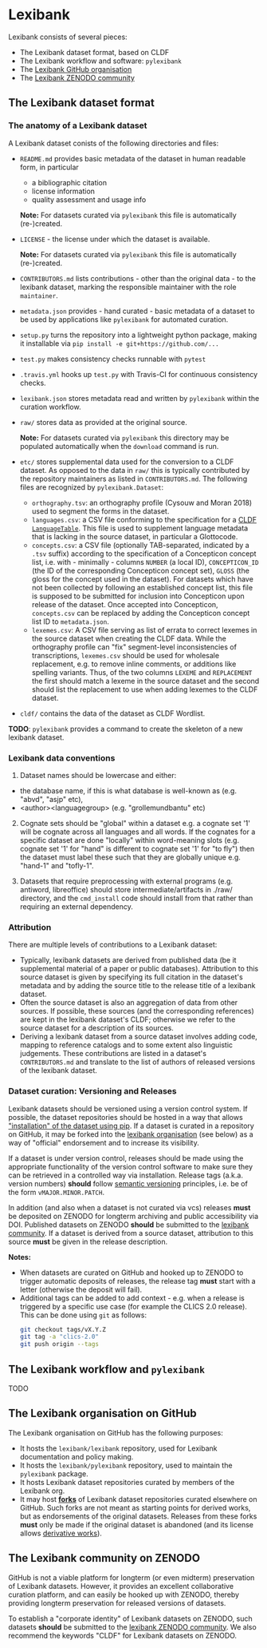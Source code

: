 # Lexibank

Lexibank consists of several pieces:
- The Lexibank dataset format, based on CLDF
- The Lexibank workflow and software: `pylexibank`
- The [Lexibank GitHub organisation](https://github.com/lexibank)
- The [Lexibank ZENODO community](https://zenodo.org/communities/lexibank)


## The Lexibank dataset format

### The anatomy of a Lexibank dataset

A Lexibank dataset conists of the following directories and files:

- `README.md` provides basic metadata of the dataset in human readable form, in particular 
  - a bibliographic citation
  - license information
  - quality assessment and usage info

  **Note:** For datasets curated via `pylexibank` this file is automatically (re-)created.
- `LICENSE` - the license under which the dataset is available.

  **Note:** For datasets curated via `pylexibank` this file is automatically (re-)created.
- `CONTRIBUTORS.md` lists contributions - other than the original data - to the lexibank dataset, marking the responsible maintainer with the role `maintainer`.
- `metadata.json` provides - hand curated - basic metadata of a dataset to be used by applications like `pylexibank` for automated curation.
- `setup.py` turns the repository into a lightweight python package, making it installable via `pip install -e git+https://github.com/...`
- `test.py` makes consistency checks runnable with `pytest`
- `.travis.yml` hooks up `test.py` with Travis-CI for continuous consistency checks.
- `lexibank.json` stores metadata read and written by `pylexibank` within the curation workflow.
- `raw/` stores data as provided at the original source.

  **Note:** For datasets curated via `pylexibank` this directory may be populated automatically when the `download` command is run.
- `etc/` stores supplemental data used for the conversion to a CLDF dataset. As opposed to the data in `raw/` this is typically contributed by the repository maintainers as listed in `CONTRIBUTORS.md`. The following files are recognized by `pylexibank.Dataset`:
  - `orthography.tsv`: an orthography profile (Cysouw and Moran 2018) used to segment the forms in the dataset.
  - `languages.csv`: a CSV file conforming to the specification for a [CLDF `LanguageTable`](https://github.com/cldf/cldf/tree/master/components/languages). This file is used to supplement language metadata that is lacking in the source dataset, in particular a Glottocode.
  - `concepts.csv`: a CSV file (optionally TAB-separated, indicated by a `.tsv` suffix) according to the specification of a Concepticon concept list, i.e. with - minimally - columns `NUMBER` (a local ID), `CONCEPTICON_ID` (the ID of the corresponding Concepticon concept set), `GLOSS` (the gloss for the concept used in the dataset). For datasets which have not been collected by following an established concept list, this file is supposed to be submitted for inclusion into Concepticon upon release of the dataset. Once accepted into Concepticon, `concepts.csv` can be replaced by adding the Concepticon concept list ID to `metadata.json`.
  - `lexemes.csv`: A CSV file serving as list of errata to correct lexemes in the source dataset when creating the CLDF data. While the orthography profile can "fix" segment-level inconsistencies of transcriptions, `lexemes.csv` should be used for wholesale replacement, e.g. to remove inline comments, or additions like spelling variants. Thus, of the two columns `LEXEME` and `REPLACEMENT` the first should match a lexeme in the source dataset and the second should list the replacement to use when adding lexemes to the CLDF dataset.
- `cldf/` contains the data of the dataset as CLDF Wordlist.

**TODO**: `pylexibank` provides a command to create the skeleton of a new lexibank dataset.


### Lexibank data conventions

1. Dataset names should be lowercase and either:
- the database name, if this is what database is well-known as (e.g. "abvd", "asjp" etc), 
- \<author\>\<languagegroup\> (e.g. "grollemundbantu" etc)

2. Cognate sets should be "global" within a dataset e.g. a cognate set '1' will be cognate across all languages and all words. If the cognates for a specific dataset are done "locally" within word-meaning slots (e.g. cognate set '1' for "hand" is different to cognate set '1' for "to fly") then the dataset must label these such that they are globally unique e.g. "hand-1" and "tofly-1".

3. Datasets that require preprocessing with external programs (e.g. antiword, libreoffice) should store intermediate/artifacts in ./raw/ directory, and the `cmd_install` code should install from that rather than requiring an external dependency.


### Attribution

There are multiple levels of contributions to a Lexibank dataset:
- Typically, lexibank datasets are derived from published data (be it supplemental material of a paper or public databases). Attribution to this source dataset is given by specifying its full citation in the dataset's metadata and by adding the source title to the release title of a lexibank dataset.
- Often the source dataset is also an aggregation of data from other sources. If possible, these sources (and the corresponding references) are kept in the lexibank dataset's CLDF; otherwise we refer to the source dataset for a description of its sources.
- Deriving a lexibank dataset from a source dataset involves adding code, mapping to reference catalogs and to some extent also linguistic judgements. These contributions are listed in a dataset's `CONTRIBUTORS.md` and translate to the list of authors of released versions of the lexibank dataset.


### Dataset curation: Versioning and Releases

Lexibank datasets should be versioned using a version control system. If possible, the dataset repositories should
be hosted in a way that allows ["installation" of the dataset using pip](https://pip.pypa.io/en/stable/reference/pip_install/#vcs-support). If a dataset is curated in a repository on GitHub, it may be forked into the [lexibank organisation](https://github.com/lexibank) (see below) as a way of "official" endorsement and to increase its visibility.

If a dataset is under version control, releases should be made using the appropriate functionality of the version
control software to make sure they can be retrieved in a controlled way via installation. Release tags (a.k.a. version numbers) **should** follow [semantic versioning](https://semver.org/) principles, i.e. be of the form `vMAJOR.MINOR.PATCH`. 

In addition (and also when a dataset is not curated via vcs) releases **must** be deposited on ZENODO for longterm archiving and public accessibility via DOI. Published datasets on ZENODO **should** be submitted to the 
[lexibank community](https://zenodo.org/communities/lexibank). If a dataset is derived from a source dataset, attribution to this source **must** be given in the release description.

**Notes:** 
- When datasets are curated on GitHub and hooked up to ZENODO to trigger automatic deposits of releases, the release tag **must** start with a letter (otherwise the deposit will fail).
- Additional tags can be added to add context - e.g. when a release is triggered by a specific use case (for example the CLICS 2.0 release). This can be done using `git` as follows:
  ```bash
  git checkout tags/vX.Y.Z
  git tag -a "clics-2.0"
  git push origin --tags
  ```


## The Lexibank workflow and `pylexibank`

TODO


## The Lexibank organisation on GitHub

The Lexibank organisation on GitHub has the following purposes:

- It hosts the `lexibank/lexibank` repository, used for Lexibank documentation and policy making.
- It hosts the `lexibank/pylexibank` repository, used to maintain the `pylexibank` package.
- It hosts Lexibank dataset repositories curated by members of the Lexibank org.
- It may host [**forks**](https://en.wikipedia.org/wiki/Fork_(software_development)) of Lexibank dataset repositories curated elsewhere on GitHub. Such forks are not meant as starting points for derived works, but as
endorsements of the original datasets. Releases from these forks **must** only be made if the original dataset is
abandoned (and its license allows [derivative works](https://en.wikipedia.org/wiki/Derivative_work)).



## The Lexibank community on ZENODO

GitHub is not a viable platform for longterm (or even midterm) preservation of Lexibank datasets. However, it provides an excellent collaborative curation platform, and can easily be hooked up with ZENODO, thereby providing longterm preservation for released versions of datasets.

To establish a "corporate identity" of Lexibank datasets on ZENODO, such datasets **should** be submitted to the [lexibank ZENODO community](https://zenodo.org/communities/lexibank). We also recommend the keywords "CLDF" for Lexibank datasets on ZENODO.

